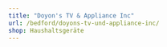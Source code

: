 ```yaml
---
title: "Doyon's TV & Appliance Inc"
url: /bedford/doyons-tv-und-appliance-inc/
shop: Haushaltsgeräte
---
```


